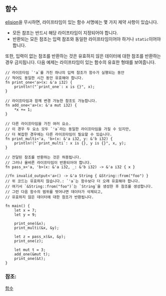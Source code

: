 ## 함수

[elision]을 무시하면, 라이프타임이 있는 함수 서명에는 몇 가지 제약 사항이 있습니다.

* 모든 참조는 반드시 해당 라이프타임이 지정되어야 합니다.
* 반환되는 모든 참조는 입력 참조와 동일한 라이프타임이어야 하거나 `static`이어야 합니다.

또한, 입력이 없는 참조를 반환하는 것은 유효하지 않은 데이터에 대한 참조를 반환하는 경우 금지됩니다. 다음 예제는 라이프타임이 있는 함수의 유효한 형태를 보여줍니다.

```rust,editable
// 라이프타임 `'a`를 가진 하나의 입력 참조가 함수가 실행되는 동안
// 적어도 동일한 시간 동안 유효해야 합니다.
fn print_one<'a>(x: &'a i32) {
    println!("`print_one`: x is {}", x);
}

// 라이프타임과 함께 변경 가능한 참조도 가능합니다.
fn add_one<'a>(x: &'a mut i32) {
    *x += 1;
}

// 다른 라이프타임을 가진 여러 요소.
// 이 경우 두 요소 모두 `'a`라는 동일한 라이프타임을 가질 수 있지만,
// 더 복잡한 경우에는 다른 라이프타임이 필요할 수 있습니다.
fn print_multi<'a, 'b>(x: &'a i32, y: &'b i32) {
    println!("`print_multi`: x is {}, y is {}", x, y);
}

// 전달된 참조를 반환하는 것은 허용됩니다.
// 그러나 올바른 라이프타임이 반환되어야 합니다.
fn pass_x<'a, 'b>(x: &'a i32, _: &'b i32) -> &'a i32 { x }

//fn invalid_output<'a>() -> &'a String { &String::from("foo") }
// 위 코드는 유효하지 않습니다.: `'a`는 함수보다 더 오래 유효해야 합니다.
// 여기서 `&String::from("foo")`는 `String`을 생성한 후 참조를 생성합니다.
// 그런 다음 함수의 범위를 벗어나면 데이터가 삭제되고,
// 유효하지 않은 데이터에 대한 참조가 반환됩니다.

fn main() {
    let x = 7;
    let y = 9;
    
    print_one(&x);
    print_multi(&x, &y);
    
    let z = pass_x(&x, &y);
    print_one(z);

    let mut t = 3;
    add_one(&mut t);
    print_one(&t);
}
```

### 참조:

[함수][fn]

[fn]: ../../fn.md

[elision]: elision.md
